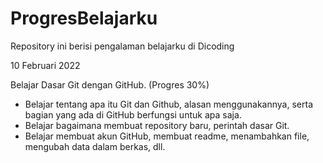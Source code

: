 # ProgresBelajarku
Repository ini berisi pengalaman belajarku di Dicoding

10 Februari 2022

Belajar Dasar Git dengan GitHub. (Progres 30%)
  - Belajar tentang apa itu Git dan Github, alasan menggunakannya, serta bagian yang ada di GitHub berfungsi untuk apa saja.
  - Belajar bagaimana membuat repository baru, perintah dasar Git.
  - Belajar membuat akun GitHub, membuat readme, menambahkan file, mengubah data dalam berkas, dll.
